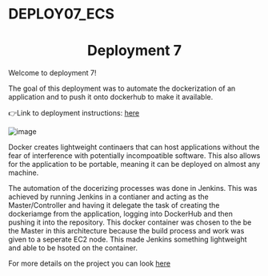 # DEPLOY07_ECS
<h1 align=center>Deployment 7</h1>

Welcome to deployment 7!

The goal of this deployment was to automate the dockerization of an application and to push it onto dockerhub to make it available. 

👉Link to deployment instructions: [here](https://github.com/kura-labs-org/DEPLOY7_ECS/blob/main/Deployment%237.pdf)  

![image](https://devops4solutions.com/wp-content/uploads/2020/09/Dockerpublish.png)

Docker creates lightweight continaers that can host applications without the fear of interference with potentially incompoatible software. This also allows for the application to be portable, meaning it can be deployed on almost any machine. 

The automation of the docerizing processes was done in Jenkins. This was achieved by running Jenkins in a contianer and acting as the Master/Controller and having it delegate the task of creating the dockeriamge from the application, logging into DockerHub and then pushing it into the repository. This docker container was chosen to the be the Master in this architecture because the build process and work was given to a seperate EC2 node. This made Jenkins something lightweight and able to be hsoted on the container. 

For more details on the project you can look [here](https://github.com/KennethT404/DEPLOY07_ECS/blob/main/Deployment%207%20Documentation%20-%20Ken.pdf)  
